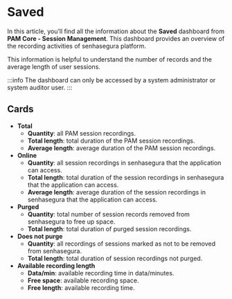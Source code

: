 # Saved

In this article, you’ll find all the information about the **Saved** dashboard from **PAM Core - Session Management**. This dashboard provides  an overview of the recording activities of senhasegura platform.

This information is helpful to understand the number of records and the average length of user sessions.

 :::info
The dashboard can only be accessed by a system administrator or system auditor user.
:::

## Cards

* **Total**
    * **Quantity**: all PAM session recordings.
    * **Total length**: total duration of the PAM session recordings.
    * **Average length**: average duration of the PAM session recordings.
* **Online**
    * **Quantity**: all session recordings in senhasegura that the application can access.
    * **Total length**: total duration of the session recordings in senhasegura that the application can access.
    * **Average length**: average duration of the session recordings in senhasegura that the application can access.
* **Purged**
    * **Quantity**: total number of session records removed from senhasegura to free up space.
    * **Total length**: total duration of purged session recordings.
* **Does not purge**
    * **Quantity**: all recordings of sessions marked as not to be removed from senhasegura.
    * **Total length**: total duration of session recordings not purged.
* **Available recording length**
    * **Data/min**: available recording time in data/minutes.
    * **Free space**: available recording space.
    * **Free length**: available recording time.